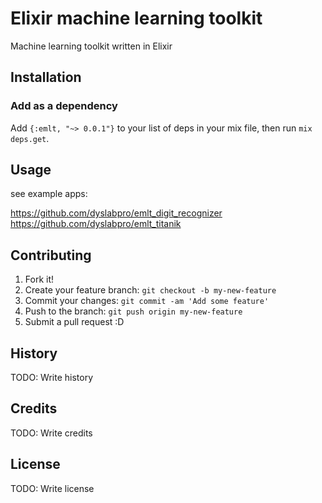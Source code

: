 # Elixir machine learning toolkit

Machine learning toolkit written in Elixir

## Installation

### Add as a dependency

Add `{:emlt, "~> 0.0.1"}` to your list of deps in your mix file, then run `mix deps.get`.


## Usage
see example apps:

https://github.com/dyslabpro/emlt_digit_recognizer
https://github.com/dyslabpro/emlt_titanik


## Contributing

1. Fork it!
2. Create your feature branch: `git checkout -b my-new-feature`
3. Commit your changes: `git commit -am 'Add some feature'`
4. Push to the branch: `git push origin my-new-feature`
5. Submit a pull request :D

## History

TODO: Write history

## Credits

TODO: Write credits

## License

TODO: Write license

